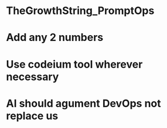 # TheGrowthString_PromptOps
# Add any 2 numbers
# Use codeium tool wherever necessary
# AI should agument DevOps not replace us

